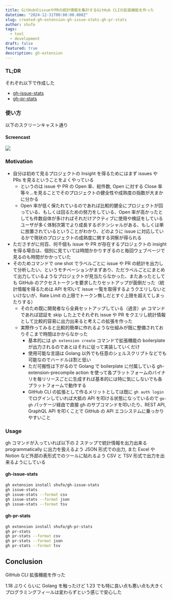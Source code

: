 ```yaml
---
title: GitHubのissueやPRの統計情報を集計するGitHub CLIの拡張機能を作った
datetime: "2024-12-31T00:00:00.000Z"
slug: created-gh-extension-gh-issue-stats-gh-pr-stats
author: shufo
tags:
  - tool
  - development
draft: false
featured: true
description: gh-extension
---
```


### TL;DR

それぞれ以下で作成した

- [gh-issue-stats](https://github.com/shufo/gh-issue-stats)
- [gh-pr-stats](https://github.com/shufo/gh-pr-stats)

### 使い方

以下のスクリーンキャスト通り

#### Screencast

![](/assets/img/uploads/ScreencastFrom2024-12-3021-18-59-ezgif.com-video-to-gif-converter.gif)

### Motivation

- 自分は初めて見るプロジェクトの Insight を得るためにはまず issues や PRs を見るということをよくやっている
  - というのは issue や PR の Open 率、総件数, Open に対する Close 率等々…を見ることでそのプロジェクトの健全性や成熟度の指数が大まかに分かる
  - Open 率が低く保たれているのであれば比較的健全にプロジェクトが回っている、もしくは回るための努力をしている、Open 率が高かったとしても件数自体が多ければそれだけアクティブに使用や検証をしているユーザが多く体制次第でより成長するポテンシャルがある、もしくは単に放置されているということがわかり、どのように issue に対応しているかで現状のプロジェクトの成熟度に関する洞察が得られる
- たださすがに何百、何千個も issue や PR が存在するプロジェクトの insight を得る場合は、個別に見ていては時間かかりすぎるのと毎回ウェブページで見るのも時間がかかっていた
- そのためコマンドで one shot でラベルごとに issue や PR の統計を出力して分析したい、というモチベーションがまずあり、ただラベルごとにまとめて出力しているようなプロジェクトが見当たらなかった、またあったとしても GitHub のアクセストークンを要求したりセットアップが面倒だった（統計情報を得るためは API を叩いて issue 一覧を取得するようクエリしないといけないが、Rate Limit の上限でトークン無しだとすぐ上限を超えてしまったりする）
  - そのため既に開発者なら全員セットアップしている（過言）`gh` コマンドであれば認証を skip した上でそれぞれ issue や PR をクエリし統計情報として比較的容易に出力出来ると考えこの拡張を作った
  - 実際作ってみると比較的簡単に作れるような仕組みが既に整備されておりそこまで時間はかからなかった
    - 基本的には `gh extension create` コマンドで拡張機能の boilerplate が出力されるのであとはそれに従って実装していくだけ
    - 使用可能な言語は Golang 以外でも任意のシェルスクリプトなどでも可能なのでハードルは割と低い
    - ただ可搬性は下がるので Golang で boilerplate に付属している gh-extension-precompile action を使って各プラットフォームのバイナリを毎リリースごとに生成すれば基本的には特に気にしないでも各プラットフォームで動作する
    - GitHub CLI の拡張として作るメリットとしては既に `gh auth login` でログインしていれば大抵の API を叩ける状態になっているので `go-gh` パッケージ経由で直接 gh のサブコマンドを叩いたり、REST API, GraphQL API を叩くことで GitHub の API エコシステムに乗っかりやすいこと

### Usage

gh コマンドが入っていれば以下の 2 ステップで統計情報を出力出来る
programmatically に出力を扱えるよう JSON 形式での出力, また Excel や Notion など外部の表形式でのツールに貼れるよう CSV と TSV 形式で出力を出来るようにしている

#### gh-issue-stats

```bash
gh extension install shufo/gh-issue-stats
gh issue-stats
gh issue-stats --format csv
gh issue-stats --format json
gh issue-stats --format tsv
```

#### gh-pr-stats

```bash
gh extension install shufo/gh-pr-stats
gh pr-stats
gh pr-stats --format csv
gh pr-stats --format json
gh pr-stats --format tsv
```

## Conclusion

GitHub CLI 拡張機能を作った

1.18 ぶりくらいに Golang を触ったけど 1.23 でも特に良い点も悪い点も大きくプログラミングフィールは変わらずという感じで安心した
